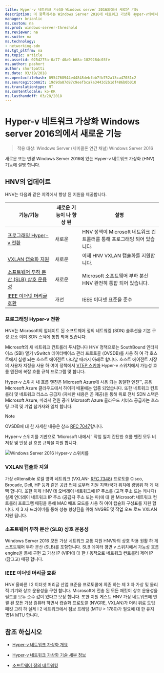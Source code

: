 ```yaml
---
title: Hyper-v 네트워크 가상화 Windows server 2016의에서 새로운 기능
description: 이 항목에서는 Windows Server 2016에 네트워크 가상화 Hyper-v의에서 새로운 기능에 대 한 정보
manager: brianlic
ms.custom: na
ms.prod: windows-server-threshold
ms.reviewer: na
ms.suite: na
ms.technology:
- networking-sdn
ms.tgt_pltfrm: na
ms.topic: article
ms.assetid: 0254275a-0a77-40a9-b68a-1029284c03fe
ms.author: pashort
author: shortpatti
ms.date: 03/19/2018
ms.openlocfilehash: 0954768944e44848debfbb7fb752a13ca47031c2
ms.sourcegitcommit: 19d9da87d87c9eefbca7a3443d2b1df486b0b010
ms.translationtype: MT
ms.contentlocale: ko-KR
ms.lasthandoff: 03/28/2018
---
```

# <a name="whats-new-in-hyper-v-network-virtualization-in-windows-server-2016"></a>Hyper-v 네트워크 가상화 Windows server 2016의에서 새로운 기능

>적용 대상: Windows Server (세미콜론 연간 채널) Windows Server 2016

새로운 또는 변경 Windows Server 2016에 있는 Hyper-v 네트워크 가상화 (HNV) 기능에 설명 합니다.  
  
## <a name="BKMK_IPAM2012R2"></a>HNV의 업데이트  
HNV는 다음과 같은 지역에서 향상 된 지원을 제공합니다.  
  
|기능/기능|새로운 기능이 나 향상 된|설명|  
|--------------------------|-------------------|---------------|  
|[프로그래밍 Hyper-v 전환](../../../sdn/technologies/hyper-v-network-virtualization/../../../sdn/technologies/hyper-v-network-virtualization/../../../sdn/technologies/hyper-v-network-virtualization/../../../sdn/technologies/hyper-v-network-virtualization/whats-new-hyperv-network-virtualization-windows-server.md#SDN)|새로운|HNV 정책이 Microsoft 네트워크 컨트롤러를 통해 프로그래밍 되어 있습니다.|  
|[VXLAN 캡슐화 지원](../../../sdn/technologies/hyper-v-network-virtualization/../../../sdn/technologies/hyper-v-network-virtualization/../../../sdn/technologies/hyper-v-network-virtualization/../../../sdn/technologies/hyper-v-network-virtualization/whats-new-hyperv-network-virtualization-windows-server.md#VXLAN)|새로운|이제 HNV VXLAN 캡슐화를 지원합니다.|  
|[소프트웨어 부하 분산 (SLB) 상호 운용성](../../../sdn/technologies/hyper-v-network-virtualization/../../../sdn/technologies/hyper-v-network-virtualization/../../../sdn/technologies/hyper-v-network-virtualization/../../../sdn/technologies/hyper-v-network-virtualization/whats-new-hyperv-network-virtualization-windows-server.md#SLB)|새로운|Microsoft 소프트웨어 부하 분산 HNV 완전히 통합 되어 있습니다.|  
|[IEEE 이더넷 머리글 호환](../../../sdn/technologies/hyper-v-network-virtualization/../../../sdn/technologies/hyper-v-network-virtualization/../../../sdn/technologies/hyper-v-network-virtualization/../../../sdn/technologies/hyper-v-network-virtualization/whats-new-hyperv-network-virtualization-windows-server.md#L2)|개선|IEEE 이더넷 표준을 준수|  
  
### <a name="SDN"></a>프로그래밍 Hyper-v 전환  
HNV는 Microsoft의 업데이트 된 소프트웨어 정의 네트워킹 (SDN) 솔루션을 기본 구성 요소 이며 SDN 스택에 통합 되어 있습니다.  
  
Microsoft의 새 네트워크 컨트롤러 푸시합니다 HNV 정책으로는 SouthBound 인터페이스 (SBI) 열기 vSwitch 데이터베이스 관리 프로토콜 (OVSDB)를 사용 하 여 각 호스트에서 실행 되는 호스트 에이전트 나타날 때까지 아래로 합니다. 호스트 에이전트 저장의 사용자 지정을 사용 하 여이 정책에서 [VTEP 스키마](https://github.com/openvswitch/ovs/blob/master/vtep/vtep.ovsschema) Hyper-v 스위치에서 가능성 흐름 엔진에 복잡 흐름 규칙 프로그램 및 합니다.  
  
Hyper-v 스위치 내 흐름 엔진은 Microsoft Azure에 사용 되는 동일한 엔진&trade;, 공용 Microsoft Azure 클라우드에서 하이퍼 배율에는 입증 되었습니다. 또한 네트워크 컨트롤러 및 네트워크 리소스 공급자 (자세한 내용은 곧 제공)을 통해 위로 전체 SDN 스택은 Microsoft Azure, 따라서 전원 공개 Microsoft Azure 클라우드 서비스 공급자는 호스팅 고객 및 기업 참가자와 일치 합니다.  
  
> [!NOTE]  
> OVSDB에 대 한 자세한 내용은 참조 [RFC 7047](http://www.rfc-editor.org/info/rfc7047)합니다.  
  
Hyper-v 스위치를 기반으로 'Microsoft 내에서 ' 작업 일치 간단한 흐름 엔진 모두 비저장 및 안정 된 흐름 규칙을 지원 합니다.  
 
![Windows Server 2016 Hyper-v 스위치를](../../../media/what-s-new-in-hyper-v-network-virtualization-in-windows-server/HNVOverview.png)  
  
### <a name="VXLAN"></a>VXLAN 캡슐화 지원  
가상 eXtensible 로컬 영역 네트워크 (VXLAN- [RFC 7348](http://www.rfc-editor.org/info/rfc7348)) 프로토콜 Cisco, Brocade, Dell, HP 등과 같은 공급 업체 로부터 지원 지역/국가 위치에 광범위 하 게 채택 합니다. 또한 이제 HNV 테 오버레이 네트워크에 IP 주소를 (고객 주소 또는 캐나다) 실제 언더레이 네트워크 IP 주소 (공급자 주소 또는 파)에 대 한 Microsoft 네트워크 컨트롤러 프로그램 매핑을 통해 MAC 배포 모드를 사용 하 여이 캡슐화 구성표를 지원 합니다. 제 3 자 드라이버를 통해 성능 향상된을 위해 NVGRE 및 작업 오프 로드 VXLAN 지원 됩니다.  
  
### <a name="SLB"></a>소프트웨어 부하 분산 (SLB) 상호 운용성  
Windows Server 2016 모든 가상 네트워크 교통 지원 HNV와의 상호 작용 원활 하 게 소프트웨어 부하 분산 (SLB)를 포함합니다. SLB 데이터 평면 v 스위치에서 가능성 흐름 engine을 통해 구현 고 가상 IP (VIP)에 대 한 / 동적으로 네트워크 컨트롤러 제어 IP (담그고) 매핑 합니다.  
  
### <a name="L2"></a>IEEE 이더넷 머리글 호환  
HNV 올바른 l 2 이더넷 머리글 산업 표준을 프로토콜에 의존 하는 제 3 자 가상 및 물리적 기기와 상호 운용성을 구현 합니다. Microsoft에 전송 된 모든 패킷이 상호 운용성을 필드를 모두 준수 값이 있다고 보장 합니다. 또한 지원 게스트 HNV 가상 네트워크에 연결 된 모든 가상 컴퓨터 하면서 캡슐화 프로토콜 (NVGRE, VXLAN)가 머리 위로 도입 패킷 고려 하 실제 l 2 네트워크에서 점보 프레임 (MTU > 1780)가 필요에 대 한 유지 1514 MTU 합니다.  
  
## <a name="see-also"></a>참조 하십시오  
  
-   [Hyper-v 네트워크 가상화 개요](hyperv-network-virtualization-overview-windows-server.md)  
  
-   [Hyper-v 네트워크 가상화 기술 세부 정보](hyperv-network-virtualization-technical-details-windows-server.md)  
  
-   [소프트웨어 정의 네트워킹](../../Software-Defined-Networking--SDN-.md)  
  